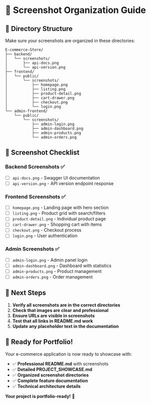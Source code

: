# 📸 **Screenshot Organization Guide**

## 📁 **Directory Structure**

Make sure your screenshots are organized in these directories:

```
E-commerce-Store/
├── backend/
│   └── screenshots/
│       ├── api-docs.png
│       └── api-version.png
├── frontend/
│   └── public/
│       └── screenshots/
│           ├── homepage.png
│           ├── listing.png
│           ├── product-detail.png
│           ├── cart-drawer.png
│           ├── checkout.png
│           └── login.png
└── admin-frontend/
    └── public/
        └── screenshots/
            ├── admin-login.png
            ├── admin-dashboard.png
            ├── admin-products.png
            └── admin-orders.png
```

## 🎯 **Screenshot Checklist**

### **Backend Screenshots** ✅
- [ ] `api-docs.png` - Swagger UI documentation
- [ ] `api-version.png` - API version endpoint response

### **Frontend Screenshots** ✅
- [ ] `homepage.png` - Landing page with hero section
- [ ] `listing.png` - Product grid with search/filters
- [ ] `product-detail.png` - Individual product page
- [ ] `cart-drawer.png` - Shopping cart with items
- [ ] `checkout.png` - Checkout process
- [ ] `login.png` - User authentication

### **Admin Screenshots** ✅
- [ ] `admin-login.png` - Admin panel login
- [ ] `admin-dashboard.png` - Dashboard with statistics
- [ ] `admin-products.png` - Product management
- [ ] `admin-orders.png` - Order management

## 📝 **Next Steps**

1. **Verify all screenshots are in the correct directories**
2. **Check that images are clear and professional**
3. **Ensure URLs are visible in screenshots**
4. **Test that all links in README.md work**
5. **Update any placeholder text in the documentation**

## 🚀 **Ready for Portfolio!**

Your e-commerce application is now ready to showcase with:

- ✅ **Professional README.md** with screenshots
- ✅ **Detailed PROJECT_SHOWCASE.md** 
- ✅ **Organized screenshot directories**
- ✅ **Complete feature documentation**
- ✅ **Technical architecture details**

**Your project is portfolio-ready!** 🎉
